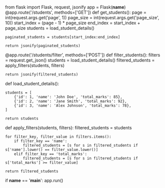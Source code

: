 from flask import Flask, request, jsonify
app = Flask(__name__)
@app.route('/students', methods=['GET'])
def get_students():
    page = int(request.args.get('page', 1))
    page_size = int(request.args.get('page_size', 10))
    start_index = (page - 1) * page_size
    end_index = start_index + page_size
    students = load_student_details()

    paginated_students = students[start_index:end_index]

    return jsonify(paginated_students)
@app.route('/students/filter', methods=['POST'])
def filter_students():
    filters = request.get_json()
    students = load_student_details()
    filtered_students = apply_filters(students, filters)

    return jsonify(filtered_students)
def load_student_details():
  
    students = [
        {'id': 1, 'name': 'John Doe', 'total_marks': 85},
        {'id': 2, 'name': 'Jane Smith', 'total_marks': 92},
        {'id': 3, 'name': 'Alex Johnson', 'total_marks': 78},
    ]

    return students
def apply_filters(students, filters):
    filtered_students = students

    for filter_key, filter_value in filters.items():
        if filter_key == 'name':
            filtered_students = [s for s in filtered_students if s['name'].lower() == filter_value.lower()]
        elif filter_key == 'total_marks':
            filtered_students = [s for s in filtered_students if s['total_marks'] >= filter_value]

    return filtered_students

if __name__ == '__main__':
    app.run()
